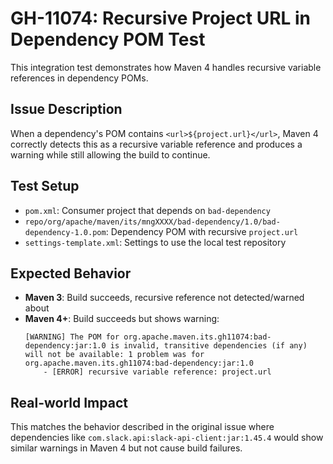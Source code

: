 # GH-11074: Recursive Project URL in Dependency POM Test

This integration test demonstrates how Maven 4 handles recursive variable references in dependency POMs.

## Issue Description

When a dependency's POM contains `<url>${project.url}</url>`, Maven 4 correctly detects this as a recursive variable reference and produces a warning while still allowing the build to continue.

## Test Setup

- `pom.xml`: Consumer project that depends on `bad-dependency`
- `repo/org/apache/maven/its/mngXXXX/bad-dependency/1.0/bad-dependency-1.0.pom`: Dependency POM with recursive `project.url`
- `settings-template.xml`: Settings to use the local test repository

## Expected Behavior

- **Maven 3**: Build succeeds, recursive reference not detected/warned about
- **Maven 4+**: Build succeeds but shows warning:
  ```
  [WARNING] The POM for org.apache.maven.its.gh11074:bad-dependency:jar:1.0 is invalid, transitive dependencies (if any) will not be available: 1 problem was for org.apache.maven.its.gh11074:bad-dependency:jar:1.0
      - [ERROR] recursive variable reference: project.url
  ```

## Real-world Impact

This matches the behavior described in the original issue where dependencies like `com.slack.api:slack-api-client:jar:1.45.4` would show similar warnings in Maven 4 but not cause build failures.
